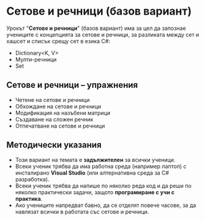 # Сетове и речници (базов вариант)

Урокът "**Сетове и речници**" (базов вариант) има за цел да запознае учениците с концепцията за сетове и речници, за разликата между сет и хашсет и списък срещу сет в езика C#:
  - Dictionary<K, V>
  - Мулти-речници
  - Set<T>

##  Сетове и речници – упражнения
  - Четене на сетове и речници
  - Обхождане на сетове и речници
  - Модификация на назъбени матрици
  - Създаване на сложен речник
  - Отпечатване на сетове и речници

## Методически указания
  - Този вариант на темата е **задължителен** за всички ученици.
  - Всеки ученик трябва да има работна среда (например лаптоп) с инсталирано **Visual Studio** (или алтернативна среда за C# разработка).
  - Всеки ученик трябва да напише по няколко реда код и да реши по няколко практически задачи, защото **програмиране с учи с практика**.
  - Ако учениците напредват бавно, да се отделят повече часове, за да навлязат всички в работата със сетове и речници.
